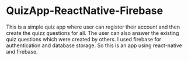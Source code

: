 # QuizApp-ReactNative-Firebase

This is a simple quiz app where user can register their account and then create the quizz questions for all. The user can also answer the existing quiz questions which were created by others.
I used firebase for authentication and database storage. 
So this is an app using react-native and firebase.
